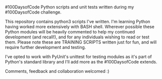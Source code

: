 #100DaysofCode
Python scripts and unit tests written during my #100DaysofCode challenge.

This repository contains python3 scripts I've written. I'm learning Python having worked more extensively with BASH shell. Wherever possible these Python modules will be heavily commented to help my continued development (and recall!), and for any individuals wishing to read or test them. Please note these are TRAINING SCRIPTS written just for fun, and will require further development and testing.

I've opted to work with PyUnit's unittest for testing modules as it's part of Python's standard library and I'll add more as the #100DaysofCode extends.

Comments, feedback and collaboration welcomed :)
